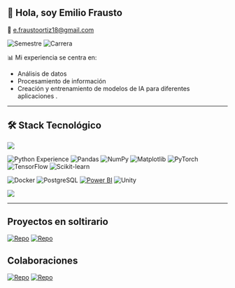 ## 🤖 Hola, soy Emilio Frausto 
📧 [e.fraustoortiz18@gmail.com](mailto:e.fraustoortiz18@gmail.com)  



![Semestre](https://img.shields.io/badge/Semestre-5%20de%208-blue)
![Carrera](https://img.shields.io/badge/Carrera-Ing.%20IA-red)

📊 Mi experiencia se centra en:  
- Análisis de datos  
- Procesamiento de información  
- Creación y entrenamiento de modelos de IA para diferentes aplicaciones  .

---

## 🛠️ Stack Tecnológico
<img src="https://raw.githubusercontent.com/andreasbm/readme/master/assets/lines/colored.png" />

![Python Experience](https://img.shields.io/badge/Python-3%20años%20de%20experiencia-blue?logo=python)
![Pandas](https://img.shields.io/badge/Pandas-150458?logo=pandas&logoColor=white)
![NumPy](https://img.shields.io/badge/NumPy-013243?logo=numpy&logoColor=white)
![Matplotlib](https://img.shields.io/badge/Matplotlib-11557c?logo=plotly&logoColor=white)
![PyTorch](https://img.shields.io/badge/PyTorch-EE4C2C?logo=pytorch&logoColor=white)
![TensorFlow](https://img.shields.io/badge/TensorFlow-FF6F00?logo=tensorflow&logoColor=white)
![Scikit-learn](https://img.shields.io/badge/Scikit--learn-F7931E?logo=scikitlearn&logoColor=white)

![Docker](https://img.shields.io/badge/Docker-2496ED?logo=docker&logoColor=white)
![PostgreSQL](https://img.shields.io/badge/PostgreSQL-336791?logo=postgresql&logoColor=white)
[![Power BI](https://img.shields.io/badge/Power%20BI-Report-F2C811?style=flat-square&logo=powerbi&logoColor=black&labelColor=000000)](#)
![Unity](https://img.shields.io/badge/Unity-000000?logo=unity&logoColor=white)



<img src="https://raw.githubusercontent.com/andreasbm/readme/master/assets/lines/colored.png" />

---

## Proyectos en soltirario
[![Repo](https://img.shields.io/badge/Repo-Imagen__Ruido-181717?logo=github&logoColor=white)](https://github.com/FraustoEmi/Imagen_Ruido)
[![Repo](https://img.shields.io/badge/Repo-Semester_5-181717?logo=github&logoColor=white)](https://github.com/FraustoEmi/Semester_5)

## Colaboraciones
[![Repo](https://img.shields.io/badge/Repo-Economista_inteligente-181717?logo=github&logoColor=red)](https://github.com/Seikened/economista_inteligente)
[![Repo](https://img.shields.io/badge/Repo-Bone_age_predictor-181717?logo=github&logoColor=red)](https://github.com/Seikened/bone_age_predictor)
